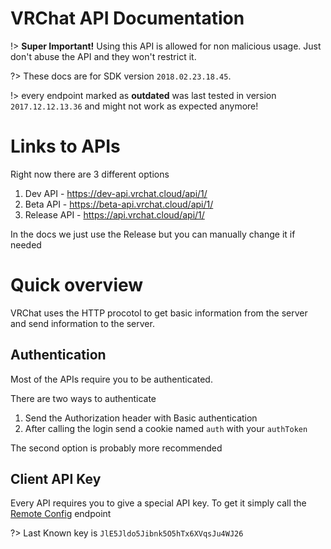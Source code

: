 # VRChat API Documentation

!> **Super Important!** Using this API is allowed for non malicious usage. Just don't abuse the API and they won't restrict it.

?> These docs are for SDK version `2018.02.23.18.45`.

!> every endpoint marked as **outdated** was last tested in version `2017.12.12.13.36` and might not work as expected anymore!

# Links to APIs

Right now there are 3 different options

1. Dev API - https://dev-api.vrchat.cloud/api/1/
2. Beta API - https://beta-api.vrchat.cloud/api/1/
3. Release API - https://api.vrchat.cloud/api/1/

In the docs we just use the Release but you can manually change it if needed

# Quick overview

VRChat uses the HTTP procotol to get basic information from the server and send information to the server.

## Authentication

Most of the APIs require you to be authenticated.

There are two ways to authenticate

1. Send the  Authorization header with Basic authentication
2. After calling the login send a cookie named `auth` with your `authToken`

The second option is probably more recommended

## Client API Key

Every API requires you to give a special API key. To get it simply call the [Remote Config](RemoteConfig.md) endpoint

?> Last Known key is `JlE5Jldo5Jibnk5O5hTx6XVqsJu4WJ26`

